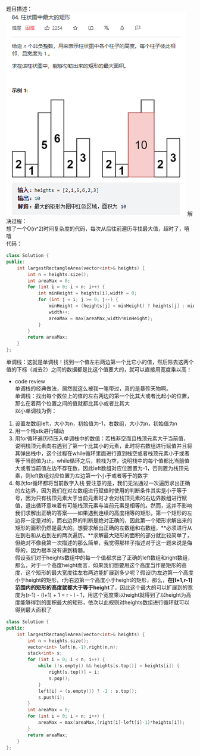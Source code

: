 题目描述：  
![image](/basicaldatastructure/stackandquere/image/image15.png) 
解决过程：  
想了一个O(n^2)时间复杂度的代码，每次从后往前遍历寻找最大值，超时了，嘻嘻  
代码：  
```cpp
class Solution {
public:
    int largestRectangleArea(vector<int>& heights) {
        int n = heights.size();
        int areaMax = 0;
        for (int i = 0; i < n; i++) {
            int minHeight = heights[i],width = 0;
            for (int j = i; j >= 0; j--) {
                minHeight = (heights[j] < minHeight) ? heights[j] : minHeight;
                width++;
                areaMax = max(areaMax,width*minHeight);
            }
        }
        return areaMax;
    }
};
```  
单调栈：这就是单调栈！找到一个值左右两边第一个比它小的值，然后除去这两个值的下标（减去2）之间的数据都是比这个值要大的，就可以直接用宽度乘以高！  
- code review  
单调栈的经典做法，居然就这么被我一笔带过，真的是暴殄天物啊。  
单调栈：找出每个数位上的值的左右两边的第一个比其大或者比起小的位置，那么在着两个位置之间的值就都比其小或者比其大  
以小单调栈为例：  
1. 设置左数组left，大小为n，初始值为-1，右数组，大小为n，初始值为n
2. 用一个栈stk进行辅助
3. 用for循环遍历待压入单调栈中的数值：若栈非空而且栈顶元素大于当前值，说明栈顶元素向右遇到了第一个比其小的元素，此时将右数组进行赋值并且将其弹出栈中，这个过程在while循环里面进行直到栈空或者栈顶元素小于或者等于当前值为止。while循环之后，若栈为空，说明栈中的每个值都比当前值大或者当前值左边不存在数，因此left数组对应位置置为-1，否则置为栈顶元素，则left数组对应位置为左边第一个小于或者等于的数字
4. 每次for循环都将当前数字入栈
要注意的是，我们无法通过一次遍历求出正确的左边界，因为我们在对左数组进行赋值时使用的判断条件其实是小于等于号，因为只有栈顶元素大于当前元素时才会对栈顶元素的右边界数组进行赋值，退出循环意味着有可能栈顶元素与当前元素是相等的。然而，这并不影响我们求解出正确的答案——如果遇到连续的高度相等的矩形，第一个矩形的左边界一定是对的，而右边界的判断是绝对正确的，因此第一个矩形求解出来的矩形的面积仍然是最大的。想要求解出正确的左数组和右数组，**必须进行从左到右和从右到左的两次遍历。**求解最大矩形的面积的部分就比较简单了，但绝对不像我第一次描述的那么简单，我觉得那样子描述对于这一题来说是侮辱的，因为根本没有讲到精髓。  
假设我们对于heights数组中的每一个值都求出了正确的left数组和right数组，那么，对于一个高度height而言，如果我们想要用这个高度当作是矩形的高度，这个矩形的最大宽度往左右两边能扩展到多少呢？假设l为左边第一个高度小于height的矩形，r为右边第一个高度小于height的矩形，那么，**在[l+1,r-1]范围内的矩形的高度就都大于等于height**了，因此这个最大的可以扩展到的宽度为(r-1) - (l+1) + 1 = r - l - 1，用这个宽度乘以height就得到了以height为高度能够得到的面积最大的矩形，依次以此规则对heights数组进行循环就可以得到最大面积了  
```cpp
class Solution {
public:
    int largestRectangleArea(vector<int>& heights) {
        int n = heights.size();
        vector<int> left(n,-1),right(n,n);
        stack<int> s;
        for (int i = 0; i < n; i++) {
            while (!s.empty() && heights[s.top()] > heights[i]) {
                right[s.top()] = i;
                s.pop();
            }
            left[i] = (s.empty()) ? -1 : s.top();
            s.push(i); 
        }
        int areaMax = 0;
        for (int i = 0; i < n; i++) {
            areaMax = max(areaMax,(right[i]-left[i]-1)*heights[i]);
        }
        return areaMax;
    }
};
```